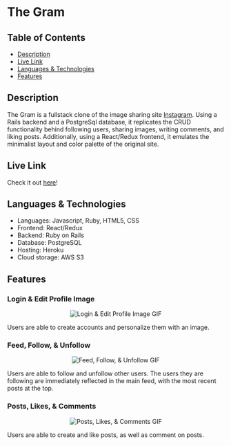# The Gram

## Table of Contents

- [Description](#description)
- [Live Link](#live-link)
- [Languages & Technologies](#languages--technologies)
- [Features](#features)

## Description

The Gram is a fullstack clone of the image sharing site [Instagram](https://www.instagram.com/). Using a Rails backend and a PostgreSql database, it replicates the CRUD functionality behind following users, sharing images, writing comments, and liking posts. Additionally, using a React/Redux frontend, it emulates the minimalist layout and color palette of the original site.

## Live Link

Check it out [here](https://thegram.dev/#/)!

## Languages & Technologies

- Languages: Javascript, Ruby, HTML5, CSS
- Frontend: React/Redux
- Backend: Ruby on Rails
- Database: PostgreSQL
- Hosting: Heroku
- Cloud storage: AWS S3

## Features

### Login & Edit Profile Image

<p align="center">
  <img src="https://user-images.githubusercontent.com/98524285/187918858-d03042b3-ed4e-4fe6-82f0-c16415a9e3c8.gif" alt="Login & Edit Profile Image GIF">
</p>

Users are able to create accounts and personalize them with an image.

### Feed, Follow, & Unfollow

<p align="center">
  <img src="https://user-images.githubusercontent.com/98524285/187919863-a95e387f-3001-4b42-a969-eba9b749b21e.gif" alt="Feed, Follow, & Unfollow GIF">
</p>

Users are able to follow and unfollow other users. The users they are following are immediately reflected in the main feed, with the most recent posts at the top.

### Posts, Likes, & Comments

<p align="center">
  <img src="https://user-images.githubusercontent.com/98524285/189395788-af89fc22-f456-4f17-a72c-af76553fd268.gif" alt="Posts, Likes, & Comments GIF">
</p>

Users are able to create and like posts, as well as comment on posts.


